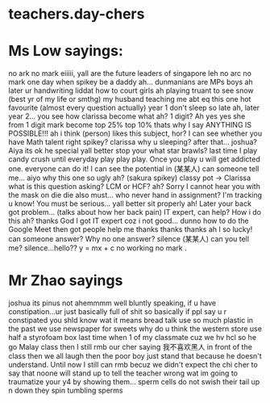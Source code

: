 # teachers.day-chers
# Ms Low sayings:
no ark no mark
eiiiii, yall are the future leaders of singapore leh
no arc no mark
one day when spikey be a daddy ah...
dunmanians are MPs
boys ah later ur handwriting liddat how to court girls ah 
playing truant to see snow (best yr of my life or smthg)
my husband teaching me abt eq
this one hot favourite (almost every question actually)
year 1 don't sleep so late ah, later year 2...
you see how clarissa become what ah? 1 digit? Ah yes yes she from 1 digit mark become top 25% top 10% thats why I say ANYTHING IS POSSIBLE!!!
ah i think (person) likes this subject, hor?
I can see whether you have Math talent
right spikey?
clarissa why u sleeping? after that... joshua? Aiya its ok he special
yall better stop your what star brawls?
last time I play candy crush until everyday play play play. Once you play u will get addicted one.
everyone can do it! I can see the potential in (某某人)
can someone tell me...
aiyo why this one so ugly ah? (sakura spikey)
classy pot -> Clarissa
what is this question asking? LCM or HCF?
ah? Sorry I cannot hear you with the mask on
die die also must...
who never hand in assignment? I'm tracking u know! You must be serious...
yall better sit properly ah! Later your back got problem... (talks about how her back pain)
IT expert, can help? How i do this ah?
thanks God I got IT expert coz i not good... dunno how to do the Google Meet then got people help me thanks thanks thanks ah I so lucky!
can someone answer? Why no one answer?
silence
(某某人) can you tell me?
silence...hello??
y = mx + c
no working no mark
.

# Mr Zhao sayings 
joshua its pinus not ahemmmm
well bluntly speaking, if u have constipation...ur just basically full of shit
so basically if ppl say u r constipated you shld know wat it means
bread talk use so much plastic 
in the past we use newspaper for sweets
why do u think the western store use half a styrofoam box
last time when 1 of my classmate cuz we hv hcl so he go Malay class then I still rmb our cher saying 我不喜欢黑人 in front of the class then we all laugh then the poor boy just stand that because he doesn't understand. Until now I still can rmb becuz we didn't expect the chi cher to say that
noone will stand up to tell the teacher wrong wat
im going to traumatize your y4 by showing them...
sperm cells do not swish their tail up n down they spin
tumbling sperms
